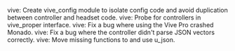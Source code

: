 vive: Create vive_config module to isolate config code and avoid duplication between controller and headset code.
vive: Probe for controllers in vive_proper interface.
vive: Fix a bug where using the Vive Pro crashed Monado.
vive: Fix a bug where the controller didn't parse JSON vectors correctly.
vive: Move missing functions to and use u_json.
